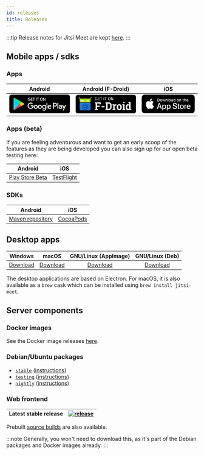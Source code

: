 ```yaml
---
id: releases
title: Releases
---
```


:::tip
Release notes for Jitsi Meet are kept [here](https://github.com/jitsi/jitsi-meet-release-notes).
:::

## Mobile apps / sdks

### Apps

| Android | Android (F-Droid) | iOS |
|:-:|:-:|:-:|
| [<img src="https://raw.githubusercontent.com/jitsi/handbook/master/docs/assets/google-play-badge.png" height="50" />](https://play.google.com/store/apps/details?id=org.jitsi.meet) | [<img src="https://raw.githubusercontent.com/jitsi/handbook/master/docs/assets/f-droid-badge.png" height="50" />](https://f-droid.org/en/packages/org.jitsi.meet/) | [<img src="https://raw.githubusercontent.com/jitsi/handbook/master/docs/assets/appstore-badge.png" height="50" />](https://itunes.apple.com/us/app/jitsi-meet/id1165103905) |

### Apps (beta)

If you are feeling adventurous and want to get an early scoop of the features as they are being
developed you can also sign up for our open beta testing here:

| Android | iOS |
|:-:|:-:|
| [Play Store Beta](https://play.google.com/apps/testing/org.jitsi.meet) | [TestFlight](https://testflight.apple.com/join/isy6ja7S)

### SDKs

| Android | iOS |
| :--: | :--: |
| [Maven repository](https://jitsi.github.io/handbook/docs/dev-guide/dev-guide-android-sdk#use-pre-build-sdk-artifactsbinaries) | [CocoaPods](https://cocoapods.org/pods/JitsiMeetSDK)

## Desktop apps

| Windows | macOS | GNU/Linux (AppImage) | GNU/Linux (Deb) |
| :--: | :--: | :--: | :--: |
| [Download](https://github.com/jitsi/jitsi-meet-electron/releases/latest/download/jitsi-meet.exe) | [Download](https://github.com/jitsi/jitsi-meet-electron/releases/latest/download/jitsi-meet.dmg) | [Download](https://github.com/jitsi/jitsi-meet-electron/releases/latest/download/jitsi-meet-x86_64.AppImage) | [Download](https://github.com/jitsi/jitsi-meet-electron/releases/latest/download/jitsi-meet-amd64.deb) |

The desktop applications are based on Electron. For macOS, it is also available as a `brew` cask which can be installed using `brew install jitsi-meet`.

## Server components

### Docker images

See the Docker image releases [here](https://github.com/jitsi/docker-jitsi-meet/releases).

### Debian/Ubuntu packages

* [`stable`](https://download.jitsi.org/stable/) ([instructions](https://jitsi.org/downloads/ubuntu-debian-installations-instructions/))
* [`testing`](https://download.jitsi.org/testing/) ([instructions](https://jitsi.org/downloads/ubuntu-debian-installations-instructions-for-testing/))
* [`nightly`](https://download.jitsi.org/unstable/) ([instructions](https://jitsi.org/downloads/ubuntu-debian-installations-instructions-nightly/))

### Web frontend

Latest stable release | [![release](https://img.shields.io/badge/release-latest-green.svg)](https://github.com/jitsi/jitsi-meet/releases/latest) |
|---|---|

Prebuilt [source builds](https://download.jitsi.org/jitsi-meet/src/) are also available.

:::note
Generally, you won't need to download this, as it's part of the Debian packages and Docker images already.
:::
